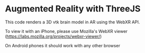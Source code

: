 # Augmented Reality with ThreeJS

This code renders a 3D vtk brain model in AR using the WebXR API.

To view it with an iPhone, please use Mozilla's WebXR viewer (https://labs.mozilla.org/projects/webxr-viewer/)

On Android phones it should work with any other browser

